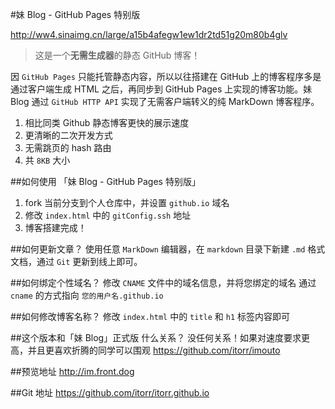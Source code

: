 #妹 Blog - GitHub Pages 特别版

http://ww4.sinaimg.cn/large/a15b4afegw1ew1dr2td51g20m80b4glv

>这是一个**无需生成器**的静态 GitHub 博客！

因 `GitHub Pages` 只能托管静态内容，所以以往搭建在 GitHub 上的博客程序多是通过客户端生成 HTML 之后，再同步到 GitHub Pages 上实现的博客功能。妹 Blog 通过 `GitHub HTTP API` 实现了无需客户端转义的纯 MarkDown 博客程序。

1. 相比同类 Github 静态博客更快的展示速度
2. 更清晰的二次开发方式
3. 无需跳页的 hash 路由
4. 共 `8KB` 大小 


##如何使用 「妹 Blog - GitHub Pages 特别版」

1. fork 当前分支到个人仓库中，并设置  `github.io` 域名
2. 修改 `index.html` 中的 `gitConfig.ssh` 地址
3. 博客搭建完成！

##如何更新文章？
使用任意 `MarkDown` 编辑器，在 `markdown` 目录下新建 `.md` 格式文档，通过 `Git` 更新到线上即可。

##如何绑定个性域名？
修改 `CNAME` 文件中的域名信息，并将您绑定的域名 通过 `cname` 的方式指向 `您的用户名.github.io`

##如何修改博客名称？
修改 `index.html` 中的 `title` 和 `h1` 标签内容即可

##这个版本和「妹 Blog」正式版 什么关系？
没任何关系！如果对速度要求更高，并且更喜欢折腾的同学可以围观 https://github.com/itorr/imouto

##预览地址
http://im.front.dog

##Git 地址
https://github.com/itorr/itorr.github.io